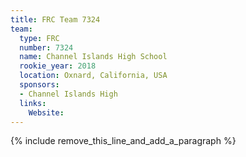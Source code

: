 ```yaml
---
title: FRC Team 7324
team:
  type: FRC
  number: 7324
  name: Channel Islands High School
  rookie_year: 2018
  location: Oxnard, California, USA
  sponsors:
  - Channel Islands High
  links:
    Website:
---
```


{% include remove_this_line_and_add_a_paragraph %}